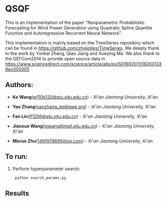 # QSQF
This is an implementation of the paper "Nonparametric Probabilistic Forecasting for Wind Power Generation using Quadratic Spline Quantile Function and Autoregressive Recurrent Neural Network".

This implementation is mainly based on the TimeSeries repository which can be found in https://github.com/zhykoties/TimeSeries. We deeply thank to the work by Yunkai Zhang, Qiao Jiang and Xueying Ma. We also thank to the GEFCom2014 to provide open source data in https://www.sciencedirect.com/science/article/abs/pii/S0169207016000133#ec000005

## Authors:
* **Ke Wang**(<w110k120@stu.xjtu.edu.cn>) - *Xi'an Jiaotong University, Xi'an* 

* **Yao Zhang**(<yaozhang_ee@ieee.org>) - *Xi'an Jiaotong University, Xi'an* 

* **Fan Lin**(<lf1206@stu.xjtu.edu.cn>) - *Xi'an Jiaotong University, Xi'an* 

* **Jianxue Wang**(<jxwang@mail.xjtu.edu.cn>) - *Xi'an Jiaotong University, Xi'an* 

* **Morun Zhu**(<1491974695@qq.com>) - *Xi'an Jiaotong University, Xi'an* 

## To run:

1. Perform hyperparameter search:
        
   ```bash
    python search_params.py
   ```

## Results
